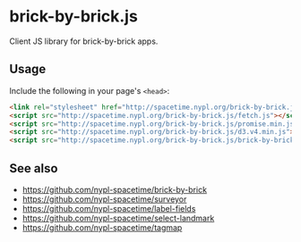 # brick-by-brick.js

Client JS library for brick-by-brick apps.

## Usage

Include the following in your page's `<head>`:

```html
<link rel="stylesheet" href="http://spacetime.nypl.org/brick-by-brick.js/style.css">
<script src="http://spacetime.nypl.org/brick-by-brick.js/fetch.js"></script>
<script src="http://spacetime.nypl.org/brick-by-brick.js/promise.min.js"></script>
<script src="http://spacetime.nypl.org/brick-by-brick.js/d3.v4.min.js"></script>
<script src="http://spacetime.nypl.org/brick-by-brick.js/brick-by-brick.js"></script>
```

## See also

- https://github.com/nypl-spacetime/brick-by-brick
- https://github.com/nypl-spacetime/surveyor
- https://github.com/nypl-spacetime/label-fields
- https://github.com/nypl-spacetime/select-landmark
- https://github.com/nypl-spacetime/tagmap
